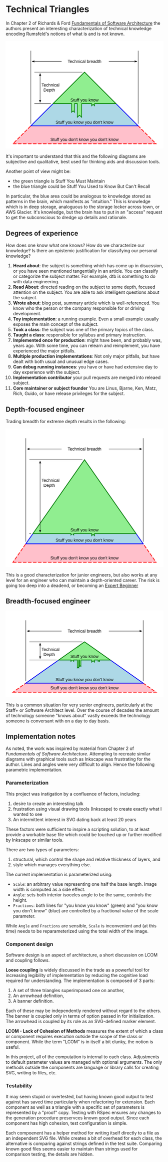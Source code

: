 # Technical Triangles

In Chapter 2 of Richards & Ford [Fundamentals of Software
Architecture](https://www.goodreads.com/book/show/44144493-fundamentals-of-software-architecture)
the authors present an interesting characterization of technical knowledge encoding Rumsfeld's
notions of what is and is not known.

![Technical triangle](images/sswe.svg)

It's important to understand that this and the following diagrams are
subjective and qualitative, best used for thinking aids and discussion tools.

Another point of view might be:

- the green triangle is Stuff You Must Maintain
- the blue triangle could be Stuff You Used to Know But Can't Recall

In particular, the blue area could be analogous to knowledge
stored as patterns in the brain, which manifests as "intuition."
This is knowledge which is in deep storage, analoguous to the
storage locker across town, or AWS Glacier. It's knowledge,
but the brain has to put in an "access" request to get the
subconscious to dredge up details and rationale.

## Degrees of experience

How does one know what one knows? How do we characterize our knowledge?
Is there an epistemic justification for classifying our personal knowledge?


1. **Heard about**: the subject is something which has come up in disucssion,
  or you have seen mentioned tangentially in an article. You can classify or
  categorize the subject matter. For example, dtb is something to do with data
  engineering.
1. **Read About**: directed reading on the subject to some depth, focused attention
  on the subject. You are able to ask intelligent questions about the subject.
1. **Wrote about**: blog post, summary article which is well-referenced.
  You know who the person or the company responsible for or driving development.
1. **Toy implementation**: a running example. Even a small example usually
  exposes the main concept of the subject.
1. **Took a class**: the subject was one of the primary topics of the class.
1. **Taught a class**: responsible for syllabus and primary instruction.
1. **Implemented once for production**: might have been, and probably was, years ago.
  With some time, you can relearn and reimplement, you have experienced the major
  pitfalls.
1. **Multiple production implementations**: Not only major pitfalls, but have dealt
  with both usual and unusual edge cases.
1. **Can debug running instances**: you have or have had extensive day to day experience
  with the subject.
1. **Implementation contributor** your pull requests are merged into releaed subject.
1. **Core maintainer or subject founder** You are Linus, Bjarne, Ken, Matz, Rich, Guido,
   or have release privileges for the subject.


## Depth-focused engineer

Trading breadth for extreme depth results in the following:

![Depth-focused](images/jswe.svg)

This is a good characterization for junior engineers, but also works at any
level for an engineer who can maintain a depth-oriented career. The risk is
going too deep into a deadend, or becoming an [Expert
Beginner](https://daedtech.com/how-developers-stop-learning-rise-of-the-expert-beginner/)


## Breadth-focused engineer

![Breadth-focused](images/pswe.svg)

This is a common situation for very senior engineers, particularly at the
Staff+ or Software Architect level.  Over the course of decades the amount of
technology someone "knows about" vastly exceeds the technology someone is
conversant with on a day to day basis.

## Implementation notes

As noted, the work was inspired by material from Chapter 2 of _Fundamentals of Software Architecture_.
Attempting to recreate similar diagrams with graphical tools such as Inkscape was
frustrating for the author. Lines and angles were very difficult to align. Hence the
following parametric implementation.

### Parameterization

This project was instigation by a confluence of factors, including:

1. desire to create an interesting talk
2. frustration using visual drawing tools (Inkscape) to create exactly what I wanted to see
3. An intermittent interest in SVG dating back at least 20 years

These factors were sufficient to inspire a scripting solution, to at least provide a workable base file which could be touched up or further modified by Inkscape or similar tools.

There are two types of parameters:

1. structural, which control the shape and relative thickness of layers, and
2. style which manages everything else.

The current implementation is parameterized using:

- `Scale`: an arbitrary value representing one half the base length. Image width is computed as a side effect.
- `Angle`: sets both interior isoceles angle to be the same, controls the height.
- `Fractions`: both lines for "you know you know" (green) and "you know you don't know" (blue) are controlled by a fractional value of  the scale parameter.

While `Angle` and `Fractions` are sensible, `Scale` is inconvenient and (at this time) needs to be reparameterized using the total width of the image.
 
### Component design

Software design is an aspect of architecture, a short discussion
on LCOM and coupling follows.

**Loose coupling** is widely discussed in the trade as a powerful
tool for increasing legibility of implementation by reducing
the cognitive load required for understanding. The implementation
is composed of 3 parts:

1. A set of three triangles superimposed one on another,
2. An arrowhead definition,
3. A banner definition.

Each of these may be independently rendered without regard
to the others. The banner is coupled only in terms of option
passed in for initialization. The arrowhead is coupled by
its role as an SVG-defined marker element. 

**LCOM - Lack of Cohesion of Methods** measures the extent of
which a class or component requires execution outside the
scope of the class or component. While the term "LCOM" is in
itself a bit clunky, the notion is useful.

In this project, all of the computation is internal to each class.
Adjustments to default parameter values are managed with optional arguments.
The only methods outside the components are language or library calls
for creating SVG, writing to files, etc.


### Testability

It may seem stupid or overtested, but having known good output to test
against has saved time particularly when refactoring for extension. Each component
as well as a triangle with a specific set of parameters is represented by
a "proof" copy. Testing with RSpec ensures any changes to the generation
procedure preservces known good output. Since each component has high
cohesion, test configuration is simple.

Each compoenent has a helper method for writing itself directly to a file as
an independent SVG file. While creates a bit of overhead for each class,
the alternative is comparing against strings defined in the test suite.
Comparing known good files seems easier to maintain than strings used for
comparison testing, the details are hidden.
